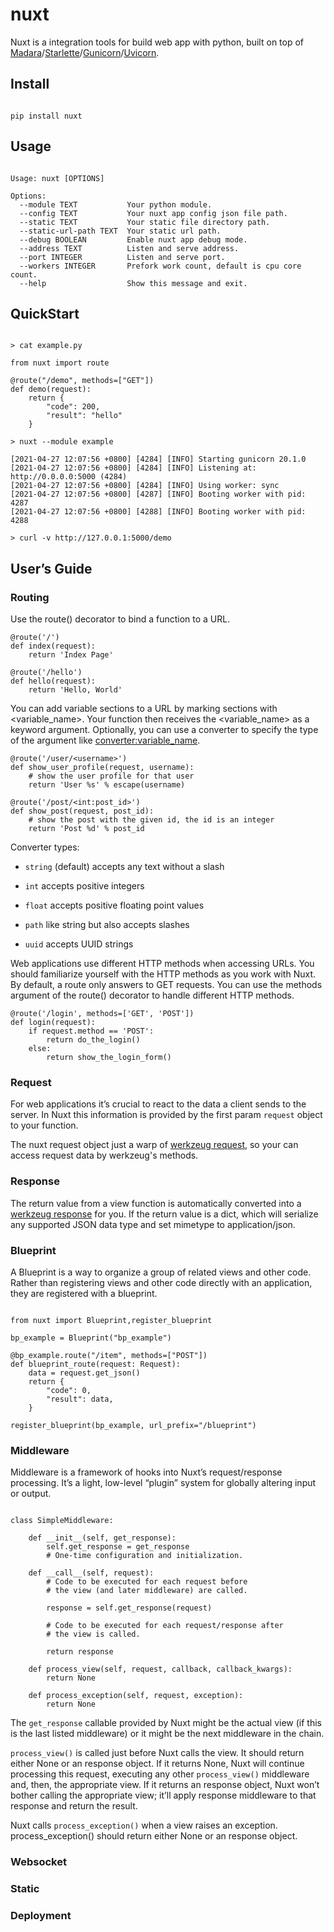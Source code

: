 # nuxt

Nuxt is a integration tools for build web app with python, built on top of [Madara](https://github.com/Arvintian/madara)/[Starlette](https://github.com/encode/starlette)/[Gunicorn](https://github.com/benoitc/gunicorn)/[Uvicorn](https://github.com/encode/uvicorn).

## Install

```

pip install nuxt

```

## Usage

```

Usage: nuxt [OPTIONS]

Options:
  --module TEXT           Your python module.
  --config TEXT           Your nuxt app config json file path.
  --static TEXT           Your static file directory path.
  --static-url-path TEXT  Your static url path.
  --debug BOOLEAN         Enable nuxt app debug mode.
  --address TEXT          Listen and serve address.
  --port INTEGER          Listen and serve port.
  --workers INTEGER       Prefork work count, default is cpu core count.
  --help                  Show this message and exit.

```


## QuickStart

```

> cat example.py

from nuxt import route

@route("/demo", methods=["GET"])
def demo(request):
    return {
        "code": 200,
        "result": "hello"
    }

> nuxt --module example

[2021-04-27 12:07:56 +0800] [4284] [INFO] Starting gunicorn 20.1.0
[2021-04-27 12:07:56 +0800] [4284] [INFO] Listening at: http://0.0.0.0:5000 (4284)
[2021-04-27 12:07:56 +0800] [4284] [INFO] Using worker: sync
[2021-04-27 12:07:56 +0800] [4287] [INFO] Booting worker with pid: 4287
[2021-04-27 12:07:56 +0800] [4288] [INFO] Booting worker with pid: 4288

> curl -v http://127.0.0.1:5000/demo

```

## User’s Guide

### Routing

Use the route() decorator to bind a function to a URL.

```
@route('/')
def index(request):
    return 'Index Page'

@route('/hello')
def hello(request):
    return 'Hello, World'
```

You can add variable sections to a URL by marking sections with <variable_name>. Your function then receives the <variable_name> as a keyword argument. Optionally, you can use a converter to specify the type of the argument like <converter:variable_name>.

```
@route('/user/<username>')
def show_user_profile(request, username):
    # show the user profile for that user
    return 'User %s' % escape(username)

@route('/post/<int:post_id>')
def show_post(request, post_id):
    # show the post with the given id, the id is an integer
    return 'Post %d' % post_id
```

Converter types:

- `string` (default) accepts any text without a slash

- `int` accepts positive integers

- `float` accepts positive floating point values

- `path` like string but also accepts slashes

- `uuid` accepts UUID strings

Web applications use different HTTP methods when accessing URLs. You should familiarize yourself with the HTTP methods as you work with Nuxt. By default, a route only answers to GET requests. You can use the methods argument of the route() decorator to handle different HTTP methods.

```
@route('/login', methods=['GET', 'POST'])
def login(request):
    if request.method == 'POST':
        return do_the_login()
    else:
        return show_the_login_form()
```

### Request

For web applications it’s crucial to react to the data a client sends to the server. In Nuxt this information is provided by the first param `request` object to your function.

The nuxt request object just a warp of [werkzeug request](https://werkzeug.palletsprojects.com/en/1.0.x/wrappers/#werkzeug.wrappers.Request), so your can access request data by werkzeug's methods.

### Response

The return value from a view function is automatically converted into a [werkzeug response](https://werkzeug.palletsprojects.com/en/1.0.x/wrappers/#werkzeug.wrappers.Response) for you. If the return value is a dict, which will serialize any supported JSON data type and set mimetype to application/json.

### Blueprint

A Blueprint is a way to organize a group of related views and other code. Rather than registering views and other code directly with an application, they are registered with a blueprint.

```

from nuxt import Blueprint,register_blueprint

bp_example = Blueprint("bp_example")

@bp_example.route("/item", methods=["POST"])
def blueprint_route(request: Request):
    data = request.get_json()
    return {
        "code": 0,
        "result": data,
    }

register_blueprint(bp_example, url_prefix="/blueprint")

```

### Middleware

Middleware is a framework of hooks into Nuxt’s request/response processing. It’s a light, low-level “plugin” system for globally altering input or output.

```

class SimpleMiddleware:

    def __init__(self, get_response):
        self.get_response = get_response
        # One-time configuration and initialization.

    def __call__(self, request):
        # Code to be executed for each request before
        # the view (and later middleware) are called.

        response = self.get_response(request)

        # Code to be executed for each request/response after
        # the view is called.

        return response

    def process_view(self, request, callback, callback_kwargs):
        return None

    def process_exception(self, request, exception):
        return None

```

The `get_response` callable provided by Nuxt might be the actual view (if this is the last listed middleware) or it might be the next middleware in the chain.

`process_view()` is called just before Nuxt calls the view. It should return either None or an response object. If it returns None, Nuxt will continue processing this request, executing any other `process_view()` middleware and, then, the appropriate view. If it returns an response object, Nuxt won’t bother calling the appropriate view; it’ll apply response middleware to that response and return the result.

Nuxt calls `process_exception()` when a view raises an exception. process_exception() should return either None or an response object.

### Websocket


### Static


### Deployment